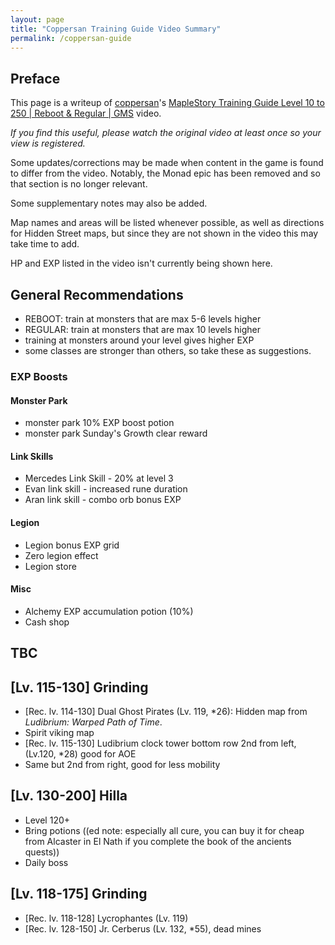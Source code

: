 ```yaml
---
layout: page
title: "Coppersan Training Guide Video Summary"
permalink: /coppersan-guide
---
```


## Preface

This page is a writeup of [coppersan]'s [MapleStory Training Guide Level 10 to 250 | Reboot & Regular | GMS][vid] video.

*If you find this useful, please watch the original video at least once so your view is registered.*

Some updates/corrections may be made when content in the game is found to differ from the video. Notably, the Monad epic has been removed and so that section is no longer relevant.

Some supplementary notes may also be added.

Map names and areas will be listed whenever possible, as well as directions for Hidden Street maps, but since they are not shown in the video this may take time to add.

HP and EXP listed in the video isn't currently being shown here.

[vid]: https://www.youtube.com/watch?v=y3lbMizO0Ns
[coppersan]: https://www.youtube.com/@coppersan

## General Recommendations
- REBOOT: train at monsters that are max 5-6 levels higher
- REGULAR: train at monsters that are max 10 levels higher
- training at monsters around your level gives higher EXP
- some classes are stronger than others, so take these as suggestions.

### EXP Boosts
#### Monster Park
- monster park 10% EXP boost potion
- monster park Sunday's Growth clear reward

#### Link Skills
- Mercedes Link Skill - 20% at level 3
- Evan link skill - increased rune duration
- Aran link skill - combo orb bonus EXP

#### Legion
- Legion bonus EXP grid
- Zero legion effect
- Legion store

#### Misc
- Alchemy EXP accumulation potion (10%)
- Cash shop

## TBC

## \[Lv. 115-130\] Grinding
- \[Rec. lv. 114-130\] Dual Ghost Pirates (Lv. 119, \*26): Hidden map from *Ludibrium: Warped Path of Time*.
- Spirit viking map
- \[Rec. lv. 115-130\] Ludibrium clock tower bottom row 2nd from left, (Lv.120, \*28) good for AOE
- Same but 2nd from right, good for less mobility

## \[Lv. 130-200\] Hilla
- Level 120+
- Bring potions ((ed note: especially all cure, you can buy it for cheap from Alcaster in El Nath if you complete the book of the ancients quests))
- Daily boss

## \[Lv. 118-175\] Grinding
- \[Rec. lv. 118-128\] Lycrophantes (Lv. 119)
- \[Rec. lv. 128-150\] Jr. Cerberus (Lv. 132, \*55), dead mines


